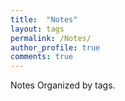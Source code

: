 ```yaml
---
title:  "Notes"
layout: tags
permalink: /Notes/
author_profile: true
comments: true
---
```


Notes Organized by tags.